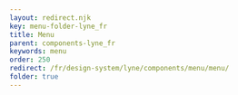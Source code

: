 ```yaml
---
layout: redirect.njk
key: menu-folder-lyne_fr
title: Menu
parent: components-lyne_fr
keywords: menu
order: 250
redirect: /fr/design-system/lyne/components/menu/menu/
folder: true
---
```

